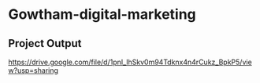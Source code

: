 # Gowtham-digital-marketing
## Project Output
https://drive.google.com/file/d/1pnI_lhSkv0m94Tdknx4n4rCukz_BpkP5/view?usp=sharing
